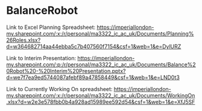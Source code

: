 # BalanceRobot


Link to Excel Planning Spreadsheet: https://imperiallondon-my.sharepoint.com/:x:/r/personal/ma3322_ic_ac_uk/Documents/Planning%26Roles.xlsx?d=w364682714aa44ebba5c7b407560f7154&csf=1&web=1&e=DylURZ


Link to Interim Presentation: https://imperiallondon-my.sharepoint.com/:p:/r/personal/ma3322_ic_ac_uk/Documents/Balance%20Robot%20-%20Interim%20Presentation.pptx?d=we7f7ea9ed5744087afebf89a47858449&csf=1&web=1&e=LND0t3


Link to Currently Working On spreadsheet: https://imperiallondon-my.sharepoint.com/:x:/r/personal/ma3322_ic_ac_uk/Documents/WorkingOn.xlsx?d=w2e3e578fbb0b4a928ad15989ee592d54&csf=1&web=1&e=XfJ5SF
